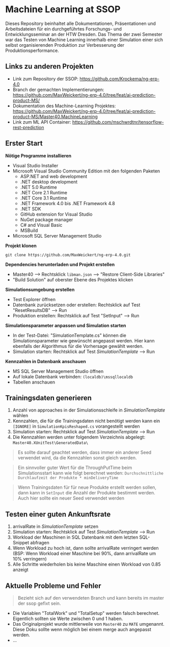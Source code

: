 # Machine Learning at SSOP
Dieses Repository beinhaltet alle Dokumentationen, Präsentationen und Arbeitsdateien für ein durchgeführtes Forschungs- und Entwicklungsseminar an der HTW Dresden. Das Thema der zwei Semester war das Testen von Machine Learning innerhalb einer Simulation einer sich selbst organisierenden Produktion zur Verbesserung der Produktionsperformance.

## Links zu anderen Projekten
- Link zum Repository der SSOP: https://github.com/Krockema/ng-erp-4.0
- Branch der gemachten Implementierungen: https://github.com/MaxWeickert/ng-erp-4.0/tree/feat/ai-prediction-product-MS/
- Dokumentation des Machine-Learning Projektes: https://github.com/MaxWeickert/ng-erp-4.0/tree/feat/ai-prediction-product-MS/Master40.MachineLearning
- Link zum ML API Container: https://github.com/mschwrdtnr/tensorflow-rest-prediction

## Erster Start
**Nötige Programme installieren**
- Visual Studio Installer
- Microsoft Visual Studio Community Edition mit den folgenden Paketen
  - ASP.NET and web development
  - .NET desktop development
  - .NET 5.0 Runtime
  - .NET Core 2.1 Runtime
  - .NET Core 3.1 Runtime
  - .NET Framework 4.0 bis .NET Framework 4.8
  - .NET SDK
  - GitHub extension for Visual Studio
  - NuGet package manager
  - C# and Visual Basic
  - MSBuild
- Microsoft SQL Server Management Studio

**Projekt klonen**
```
git clone https://github.com/MaxWeickert/ng-erp-4.0.git
```

**Dependencies herunterladen und Projekt erstellen**
- Master40 --> Rechtsklick `libman.json` --> "Restore Client-Side Libraries"
- "Build Solution" auf oberster Ebene des Projektes klicken

**Simulationsumgebung erstellen**
- Test Explorer öffnen
- Datenbank zurücksetzen oder erstellen: Rechtsklick auf  Test "ResetResultsDB" --> Run 
- Produktion erstellen: Rechtsklick auf Test "SetInput" --> Run

**Simulationsparameter anpassen und Simulation starten**
- In der Test-Datei: "SimulationTemplate.cs" können die Simulationsparameter wie gewünscht angepasst werden. Hier kann ebenfalls der Algorithmus für die Vorhersage gewählt werden.
- Simulation starten: Rechtsklick auf Test _SimulationTemplate_ --> Run

**Kennzahlen in Datenbank anschauen**
- MS SQL Server Management Studio öffnen
- Auf lokale Datenbank verbinden: `(localdb)\mssqllocaldb`
- Tabellen anschauen

## Trainingsdaten generieren
1. Anzahl von approaches in der Simulationsschleife in _SimulationTemplate_ wählen
2. Kennzahlen, die für die Trainingsdaten nicht benötigt werden kann ein `[IGNORE]` in `SimulationKpisReshaped.cs` vorangestellt werden
3. Simulation starten: Rechtsklick auf Test _SimulationTemplate_ --> Run
4. Die Kennzahlen werden unter folgendem Verzeichnis abgelegt: `Master40.XUnitTest\GeneratedData\`

> Es sollte darauf geachtet werden, dass immer ein anderer Seed verwendet wird, da die Kennzahlen sonst gleich werden.
 
> Ein sinnvoller guter Wert für die ThroughPutTime beim Simulationsstart kann wie folgt berechnet werden: `Durchschnittliche Durchlaufzeit der Produkte * minDeliveryTime` 

> Wenn Trainingsdaten für für neue Produkte erstellt werden sollen, dann kann in `SetInput` die Anzahl der Produkte bestimmt werden. Auch hier sollte ein neuer Seed verwendet werden

## Testen einer guten Ankunftsrate
1. arrivalRate in _SimulationTemplate_ setzen
2. Simulation starten: Rechtsklick auf Test _SimulationTemplate_ --> Run
3. Workload der Maschinen in SQL Datenbank mit dem letzten SQL-Snippet abfragen
4. Wenn Workload zu hoch ist, dann sollte arrivalRate verringert werden (BSP: Wenn Workload einer Maschine bei 90%, dann arrivalRate um 10% verringern)
5. Alle Schritte wiederholen bis keine Maschine einen Workload von 0.85 anzeigt


## Aktuelle Probleme und Fehler
> Bezieht sich auf den verwendeten Branch und kann bereits im master der ssop gefixt sein.

- Die Variablen "TotalWork" und "TotalSetup" werden falsch berechnet. Eigentlich sollten sie Werte zwischen 0 und 1 haben.
- Das Originalprojekt wurde mittlerweile von `Master40` zu `MATE` umgenannt. Diese Doku sollte wenn möglich bei einem merge auch angepasst werden.
- ...
